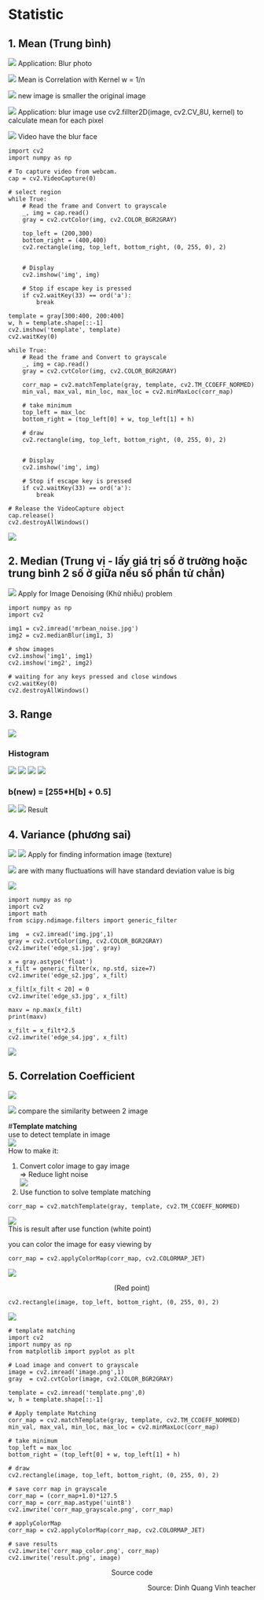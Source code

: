 # Statistic
## 1. Mean (Trung bình)
![](https://i.imgur.com/qkvdGiB.png)
Application: Blur photo

![](https://i.imgur.com/KRYAgOI.png)
Mean is Correlation with Kernel w = 1/n

![](https://i.imgur.com/7RFBUsp.png)
new image is smaller the original image

![](https://i.imgur.com/gP2D3WG.png)
Application: blur image
use cv2.fillter2D(image, cv2.CV_8U, kernel) to calculate mean for each pixel

![](https://i.imgur.com/CyPVWVN.png)
Video have the blur face

```python=
import cv2
import numpy as np

# To capture video from webcam. 
cap = cv2.VideoCapture(0)

# select region
while True:
    # Read the frame and Convert to grayscale
    _, img = cap.read()
    gray = cv2.cvtColor(img, cv2.COLOR_BGR2GRAY)
    
    top_left = (200,300)
    bottom_right = (400,400)
    cv2.rectangle(img, top_left, bottom_right, (0, 255, 0), 2)

    
    # Display
    cv2.imshow('img', img)
    
    # Stop if escape key is pressed
    if cv2.waitKey(33) == ord('a'):  
        break

template = gray[300:400, 200:400]
w, h = template.shape[::-1]
cv2.imshow('template', template)
cv2.waitKey(0)

while True:
    # Read the frame and Convert to grayscale
    _, img = cap.read()
    gray = cv2.cvtColor(img, cv2.COLOR_BGR2GRAY)
        
    corr_map = cv2.matchTemplate(gray, template, cv2.TM_CCOEFF_NORMED)
    min_val, max_val, min_loc, max_loc = cv2.minMaxLoc(corr_map) 

    # take minimum
    top_left = max_loc
    bottom_right = (top_left[0] + w, top_left[1] + h)

    # draw 
    cv2.rectangle(img, top_left, bottom_right, (0, 255, 0), 2)

    
    # Display
    cv2.imshow('img', img)
    
    # Stop if escape key is pressed
    if cv2.waitKey(33) == ord('a'):  
        break

# Release the VideoCapture object
cap.release()
cv2.destroyAllWindows()
```
![](https://i.imgur.com/Yzcc7oC.png)

## 2. Median (Trung vị - lấy giá trị số ở trường hoặc trung bình 2 số ở giữa nếu số phần tử chẳn)

![](https://i.imgur.com/t8oQiBy.png)
Apply for Image Denoising (Khử nhiễu) problem

```python=
import numpy as np
import cv2

img1 = cv2.imread('mrbean_noise.jpg')
img2 = cv2.medianBlur(img1, 3)

# show images
cv2.imshow('img1', img1)
cv2.imshow('img2', img2)

# waiting for any keys pressed and close windows
cv2.waitKey(0)
cv2.destroyAllWindows()
```
## 3. Range
![](https://i.imgur.com/oZKXglO.png)

### Histogram
![](https://i.imgur.com/qo3pl5J.png)
![](https://i.imgur.com/BPYZsjy.png)
![](https://i.imgur.com/zznRlua.png)
![](https://i.imgur.com/VRi4U8e.png)
### b(new) =  [255*H[b] + 0.5]

![](https://i.imgur.com/oLvFL00.png)
![](https://i.imgur.com/f3XNL42.png)
Result

## 4. Variance (phương sai)
![](https://i.imgur.com/dMfRUug.png)
![](https://i.imgur.com/T6urhxp.png)
Apply for finding information image (texture)

![](https://i.imgur.com/C46tU62.png)
are with many fluctuations will have standard deviation value is big

![](https://i.imgur.com/BZxZ9RA.png)
```python=
import numpy as np
import cv2
import math
from scipy.ndimage.filters import generic_filter

img  = cv2.imread('img.jpg',1)
gray = cv2.cvtColor(img, cv2.COLOR_BGR2GRAY)
cv2.imwrite('edge_s1.jpg', gray)

x = gray.astype('float')
x_filt = generic_filter(x, np.std, size=7)
cv2.imwrite('edge_s2.jpg', x_filt)

x_filt[x_filt < 20] = 0
cv2.imwrite('edge_s3.jpg', x_filt)

maxv = np.max(x_filt)
print(maxv)

x_filt = x_filt*2.5
cv2.imwrite('edge_s4.jpg', x_filt)
```

![](https://i.imgur.com/9lBjxcD.png)

## 5. Correlation Coefficient
![](https://i.imgur.com/VWhyx6r.png)

![](https://i.imgur.com/RzKy6I0.png)
compare the similarity between 2 image

#**Template matching**  
use to detect template in image  
![](https://i.imgur.com/9nOChBq.png)  
How to make it:  
1. Convert color image to gay image   
=> Reduce light noise  
![](https://i.imgur.com/daOqZg1.png)  
2. Use function to solve template matching  
```python=
corr_map = cv2.matchTemplate(gray, template, cv2.TM_CCOEFF_NORMED)
```
![](https://i.imgur.com/xZAYeDI.png)  
This is result after use function (white point)  

you can color the image for easy viewing by  
```python=
corr_map = cv2.applyColorMap(corr_map, cv2.COLORMAP_JET)
```
![](https://i.imgur.com/ZGfL4jE.png)  
<p align="center">(Red point)<p align="center">  

```python=
cv2.rectangle(image, top_left, bottom_right, (0, 255, 0), 2)
```  
![](https://i.imgur.com/ZRuuAWI.png)  
```python=
# template matching
import cv2
import numpy as np
from matplotlib import pyplot as plt

# Load image and convert to grayscale
image = cv2.imread('image.png',1)
gray  = cv2.cvtColor(image, cv2.COLOR_BGR2GRAY)

template = cv2.imread('template.png',0)
w, h = template.shape[::-1]

# Apply template Matching
corr_map = cv2.matchTemplate(gray, template, cv2.TM_CCOEFF_NORMED)
min_val, max_val, min_loc, max_loc = cv2.minMaxLoc(corr_map) 

# take minimum
top_left = max_loc
bottom_right = (top_left[0] + w, top_left[1] + h)

# draw 
cv2.rectangle(image, top_left, bottom_right, (0, 255, 0), 2)

# save corr map in grayscale
corr_map = (corr_map+1.0)*127.5
corr_map = corr_map.astype('uint8') 
cv2.imwrite('corr_map_grayscale.png', corr_map)

# applyColorMap
corr_map = cv2.applyColorMap(corr_map, cv2.COLORMAP_JET)

# save results
cv2.imwrite('corr_map_color.png', corr_map)
cv2.imwrite('result.png', image)
```
<p align="center">Source code<p align="center">

<p align="right">Source: Dinh Quang Vinh teacher <p align="right">

